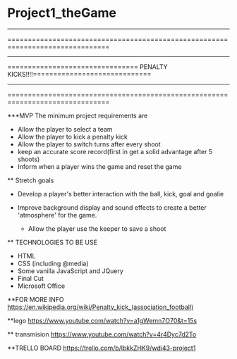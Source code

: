 # Project1_theGame


*******************************************************************************
===============================================================================
*******************************************************************************
================================ PENALTY KICKS!!!!=============================
*******************************************************************************
===============================================================================


***MVP
The minimum project requirements are
  - Allow the player to select a team
  - Allow the player to kick a penalty kick
  - Allow the player to switch turns after every shoot
  - keep an accurate score record(first in get a solid advantage after 5 shoots)
  - Inform when a player wins the game and reset the game


** Stretch goals

- Develop a player's better interaction with the ball, kick, goal and goalie

- Improve background display and sound effects to create a better 'atmosphere' for
  the game.

  - Allow the player use the keeper to save a shoot


** TECHNOLOGIES TO BE USE

- HTML
- CSS (including @media)
- Some vanilla JavaScript and JQuery
- Final Cut
- Microsoft Office



 **FOR MORE INFO https://en.wikipedia.org/wiki/Penalty_kick_(association_football)

 **lego https://www.youtube.com/watch?v=a1gWemn7O70&t=15s

 ** transmision https://www.youtube.com/watch?v=4r4Dyc7d2To

 **TRELLO BOARD
 https://trello.com/b/lbkkZHK9/wdi43-project1
